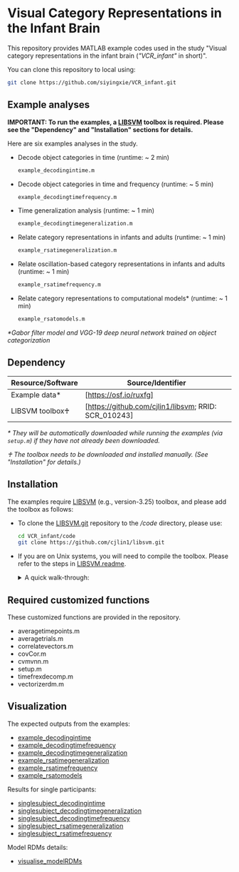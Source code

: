 # Visual Category Representations in the Infant Brain
This repository provides MATLAB example codes used in the study "Visual category representations in the infant brain (_"VCR_infant"_ in short)". 

You can clone this repository to local using:
```sh
git clone https://github.com/siyingxie/VCR_infant.git
```

## Example analyses
**IMPORTANT: To run the examples, a [LIBSVM] toolbox is required. Please see the "Dependency" and "Installation" sections for details.** 

Here are six examples analyses in the study.

- Decode object categories in time (runtime: ~ 2 min) 
    ```sh
    example_decodingintime.m
    ```
- Decode object categories in time and frequency (runtime: ~ 5 min) 
    ```sh
    example_decodingtimefrequency.m
    ```
- Time generalization analysis (runtime: ~ 1 min) 
    ```sh
    example_decodingtimegeneralization.m 
    ```
- Relate category representations in infants and adults (runtime: ~ 1 min) 
    ```sh
    example_rsatimegeneralization.m 
    ```
- Relate oscillation-based category representations in infants and adults (runtime: ~ 1 min) 
    ```sh
    example_rsatimefrequency.m
    ```
- Relate category representations to computational models* (runtime: ~ 1 min) 
    ```sh
    example_rsatomodels.m
    ```
_*Gabor filter model and VGG-19 deep neural network trained on object categorization_

## Dependency

| Resource/Software | Source/Identifier |
| ------ | ------ |
| Example data* | [https://osf.io/ruxfg] |
| LIBSVM toolbox♰ | [https://github.com/cjlin1/libsvm; RRID: SCR_010243] |

_* They will be automatically downloaded while running the examples (via ```setup.m```) if they have not already been downloaded._

_♰ The toolbox needs to be downloaded and installed manually. (See "Installation" for details.)_

## Installation
The examples require [LIBSVM] (e.g., version-3.25) toolbox, and please add the toolbox as follows:
- To clone the [LIBSVM.git] repository to the _/code_ directory, please use:
    ```sh
    cd VCR_infant/code
    git clone https://github.com/cjlin1/libsvm.git
    ```
- If you are on Unix systems, you will need to compile the toolbox. Please refer to the steps in [LIBSVM.readme].
    <details><summary>A quick walk-through:</summary>
    <p>   

    - On MATLAB command window, please type:
    ``` sh
    >> cd libsvm/matlab
    >> matlabroot % check your $MATLABROOT
    >> edit Makefile 
    ```
    - On MATLAB editor, please manually edit the "Makefile":
    ```sh
    a) In line:3, change the "MATLABDIR ?= " to your $MATLABROOT 
    b) save the "Makefile"
    ```
    - Back to the MATLAB command window, please type:
    ``` sh
    >> make % it will take a few seconds to compile 
    ```
    _For more details, please see [LIBSVM.readme]._

    </p>
    </details>

## Required customized functions
These customized functions are provided in the repository. 
- averagetimepoints.m
- averagetrials.m
- correlatevectors.m
- covCor.m
- cvmvnn.m
- setup.m
- timefrexdecomp.m
- vectorizerdm.m

## Visualization
The expected outputs from the examples:
- [example_decodingintime]
- [example_decodingtimefrequency]
- [example_decodingtimegeneralization]
- [example_rsatimegeneralization]
- [example_rsatimefrequency]
- [example_rsatomodels]

Results for single participants:
- [singlesubject_decodingintime]
- [singlesubject_decodingtimegeneralization]
- [singlesubject_decodingtimefrequency]
- [singlesubject_rsatimegeneralization]
- [singlesubject_rsatimefrequency]

Model RDMs details:
- [visualise_modelRDMs]

[//]: # (These are reference links used in the body of this note and they get stripped out when the markdown processor does its job. There is no need to format it nicely because it shouldn't be seen. Thanks SO - http://stackoverflow.com/questions/4823468/store-comments-in-markdown-syntax)
   [LIBSVM]: <https://www.csie.ntu.edu.tw/~cjlin/libsvm/>
   [LIBSVM.git]:  <https://github.com/cjlin1/libsvm/>
   [LIBSVM.readme]: <https://github.com/cjlin1/libsvm/blob/master/matlab/README>
   [example_decodingintime]: <http://htmlpreview.github.io/?https://github.com/siyingxie/VCR_infant/blob/main/code/html/example_decodingintime.html>
   [example_decodingtimefrequency]: <http://htmlpreview.github.io/?https://github.com/siyingxie/VCR_infant/blob/main/code/html/example_decodingtimefrequency.html>
   [example_decodingtimegeneralization]: <http://htmlpreview.github.io/?https://github.com/siyingxie/VCR_infant/blob/main/code/html/example_decodingtimegeneralization.html>
   [example_rsatimegeneralization]: <http://htmlpreview.github.io/?https://github.com/siyingxie/VCR_infant/blob/main/code/html/example_rsatimegeneralization.html>
   [example_rsatimefrequency]: <http://htmlpreview.github.io/?https://github.com/siyingxie/VCR_infant/blob/main/code/html/example_rsatimefrequency.html>
   [example_rsatomodels]: <http://htmlpreview.github.io/?https://github.com/siyingxie/VCR_infant/blob/main/code/html/example_rsatomodels.html>
   [singlesubject_decodingintime]: <http://htmlpreview.github.io/?https://github.com/siyingxie/VCR_infant/blob/main/code/html/singlesubject_decodingintime.html>
   [singlesubject_decodingtimegeneralization]: <http://htmlpreview.github.io/?https://github.com/siyingxie/VCR_infant/blob/main/code/html/singlesubject_decodingtimegeneralization.html>
   [singlesubject_decodingtimefrequency]: <http://htmlpreview.github.io/?https://github.com/siyingxie/VCR_infant/blob/main/code/html/singlesubject_decodingtimefrequency.html>
   [singlesubject_rsatimegeneralization]: <http://htmlpreview.github.io/?https://github.com/siyingxie/VCR_infant/blob/main/code/html/singlesubject_rsatimegeneralization.html>
   [singlesubject_rsatimefrequency]: <http://htmlpreview.github.io/?https://github.com/siyingxie/VCR_infant/blob/main/code/html/singlesubject_rsatimefrequency.html>
   [visualise_modelRDMs]: <http://htmlpreview.github.io/?https://github.com/siyingxie/VCR_infant/blob/main/code/html/visualise_modelRDMs.html>








